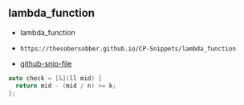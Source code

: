 
## lambda_function

- lambda_function
- ```
  https://thesobersobber.github.io/CP-Snippets/lambda_function
  ```
- [github-snip-file](https://github.com/theSoberSobber/CP-Snippets/blob/main/snippets.json#L936)

```cpp
auto check = [&](ll mid) {
  return mid - (mid / n) >= k;
};
```
